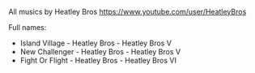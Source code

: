All musics by Heatley Bros
https://www.youtube.com/user/HeatleyBros

Full names:
- Island Village - Heatley Bros - Heatley Bros V
- New Challenger - Heatley Bros - Heatley Bros V
- Fight Or Flight - Heatley Bros - Heatley Bros VI